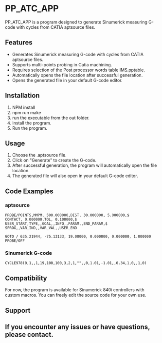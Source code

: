 # PP_ATC_APP

PP_ATC_APP is a program designed to generate Sinumerick measuring G-code with cycles from CATIA aptsource files.

## Features

- Generates Sinumerick measuring G-code with cycles from CATIA aptsource files.
- Supports multi-points probing in Catia machining.
- Requires selection of the Post processor words table IMS.pptable.
- Automatically opens the file location after successful generation.
- Opens the generated file in your default G-code editor.

## Installation

1. NPM install
2. npm run make
3. run the executable from the out folder.
4. Install the program.
5. Run the program.

## Usage

1. Choose the .aptsource file.
2. Click on "Generate" to create the G-code.
3. After successful generation, the program will automatically open the file location.
4. The generated file will also open in your default G-code editor.

## Code Examples

### aptsource

```
PROBE/POINTS,MMPM, 500.000000,DIST, 30.000000, 5.000000,$
CONTACT, 0.000000,TOL, 0.100000,$
USER_START,TYPE,,GOAL,,INFO,,PARAM,,END_PARAM,$
SPROG,,VAR_IND,,VAR_VAL,,USER_END

GOTO / 635.21944, -75.13133, 19.00000, 0.000000, 0.000000, 1.000000
PROBE/OFF
```

### Sinumerick G-code

```
CYCLE978(0,1,,1,19,100,100,3,2,1,"",,0,1.01,-1.01,,0.34,1,0,,1,0)
```

## Compatibility

For now, the program is available for Sinumerick 840i controllers with custom macros. You can freely edit the source code for your own use.

## Support

## If you encounter any issues or have questions, please contact.
